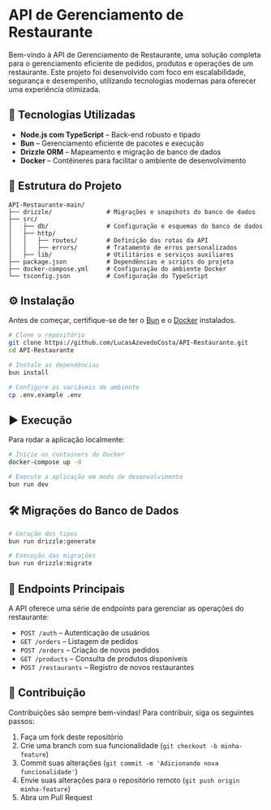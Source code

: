 # API de Gerenciamento de Restaurante

Bem-vindo à API de Gerenciamento de Restaurante, uma solução completa para o gerenciamento eficiente de pedidos, produtos e operações de um restaurante. Este projeto foi desenvolvido com foco em escalabilidade, segurança e desempenho, utilizando tecnologias modernas para oferecer uma experiência otimizada.

## 🚀 Tecnologias Utilizadas

- **Node.js com TypeScript** – Back-end robusto e tipado
- **Bun** – Gerenciamento eficiente de pacotes e execução
- **Drizzle ORM** – Mapeamento e migração de banco de dados
- **Docker** – Contêineres para facilitar o ambiente de desenvolvimento

## 📂 Estrutura do Projeto

```
API-Restaurante-main/
├── drizzle/               # Migrações e snapshots do banco de dados
├── src/
│   ├── db/                # Configuração e esquemas do banco de dados
│   ├── http/
│   │   ├── routes/        # Definição das rotas da API
│   │   ├── errors/        # Tratamento de erros personalizados
│   ├── lib/               # Utilitários e serviços auxiliares
├── package.json           # Dependências e scripts do projeto
├── docker-compose.yml     # Configuração do ambiente Docker
└── tsconfig.json          # Configuração do TypeScript
```

## ⚙️ Instalação

Antes de começar, certifique-se de ter o [Bun](https://bun.sh/) e o [Docker](https://www.docker.com/) instalados.

```bash
# Clone o repositório
git clone https://github.com/LucasAzevedoCosta/API-Restaurante.git
cd API-Restaurante

# Instale as dependências
bun install

# Configure as variáveis de ambiente
cp .env.example .env
```

## ▶️ Execução

Para rodar a aplicação localmente:

```bash
# Inicie os containers do Docker
docker-compose up -d

# Execute a aplicação em modo de desenvolvimento
bun run dev
```

## 🛠️ Migrações do Banco de Dados

```bash
# Geração dos tipos
bun run drizzle:generate

# Execução das migrações
bun run drizzle:migrate
```

## 📡 Endpoints Principais

A API oferece uma série de endpoints para gerenciar as operações do restaurante:

- `POST /auth` – Autenticação de usuários
- `GET /orders` – Listagem de pedidos
- `POST /orders` – Criação de novos pedidos
- `GET /products` – Consulta de produtos disponíveis
- `POST /restaurants` – Registro de novos restaurantes

## 🤝 Contribuição

Contribuições são sempre bem-vindas! Para contribuir, siga os seguintes passos:

1. Faça um fork deste repositório
2. Crie uma branch com sua funcionalidade (`git checkout -b minha-feature`)
3. Commit suas alterações (`git commit -m 'Adicionando nova funcionalidade'`)
4. Envie suas alterações para o repositório remoto (`git push origin minha-feature`)
5. Abra um Pull Request
